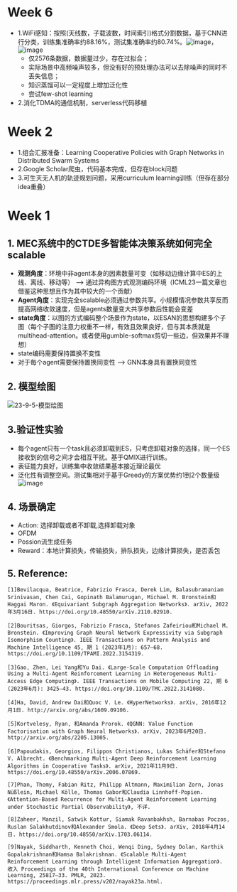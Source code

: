 # Week 6
- 1.WiFi感知：按照(天线数，子载波数，时间索引)格式分割数据，基于CNN进行分类，训练集准确率约88.16%，测试集准确率约80.74%。![image](https://github.com/UNIC-Lab/Weekly-Report/assets/90789521/9000a901-50a7-4575-aac4-4533b6637a85)，![image](https://github.com/UNIC-Lab/Weekly-Report/assets/90789521/a09dd238-141d-486c-9fcc-660121c23cb9)
    - 仅2576条数据，数据量过少，存在过拟合；
    - 实际场景中高频噪声较多，但没有好的预处理办法可以去除噪声的同时不丢失信息；
    - 知识蒸馏可以一定程度上增加泛化性
    - 尝试few-shot learning
- 2.消化TDMA的通信机制，serverless代码移植




# Week 2
- 1.组会汇报准备：Learning Cooperative Policies with Graph Networks in Distributed Swarm Systems
- 2.Google Scholar爬虫，代码基本完成，但存在block问题
- 3.可生灭无人机的轨迹规划问题，采用curriculum learning训练（但存在部分idea重叠）


# Week 1
## 1. MEC系统中的CTDE多智能体决策系统如何完全scalable
- **观测角度**：环境中非agent本身的因素数量可变（如移动边缘计算中ES的上线、离线、移动等） --> 通过异构图方式观测编码环境（ICML23一篇文章也借鉴这种思想且作为其中较大的一个贡献）
- **Agent角度**：实现完全scalable必须通过参数共享。小规模情况参数共享反而提高网络收敛速度，但是agents数量变大共享参数后性能会变差
- **state角度**：以图的方式编码整个场景作为state，以ESAN的思想构建多个子图（每个子图的注意力权重不一样，有效且效果良好，但与其本质就是multihead-attention。或者使用gumble-softmax剪切一些边，但效果并不理想）
- state编码需要保持置换不变性
- 对于每个agent需要保持置换同变性 --> GNN本身具有置换同变性

## 2. 模型绘图
![23-9-5-模型绘图](https://github.com/UNIC-Lab/Weekly-Report/assets/90789521/bc7a2107-0a8e-466c-9772-aa65782dcbe5)

## 3.验证性实验
- 每个agent只有一个task且必须卸载到ES，只考虑卸载对象的选择，同一个ES接收到的信号之间才会相互干扰。基于QMIX进行训练。
- 表征能力良好，训练集中收敛结果基本接近理论最优
- 泛化性有调整空间。测试集相对于基于Greedy的方案优势约1到2个数量级
![image](https://github.com/UNIC-Lab/Weekly-Report/assets/90789521/d4dd5703-ad3f-4a1b-a86d-4d9b2096f434)

## 4. 场景确定
- Action: 选择卸载或者不卸载,选择卸载对象
- OFDM
- Possion流生成任务
- Reward：本地计算损失，传输损失，排队损失，边缘计算损失，是否丢包

## 5. Reference:
```
[1]Bevilacqua, Beatrice, Fabrizio Frasca, Derek Lim, Balasubramaniam Srinivasan, Chen Cai, Gopinath Balamurugan, Michael M. Bronstein和Haggai Maron. 《Equivariant Subgraph Aggregation Networks》. arXiv, 2022年3月16日. https://doi.org/10.48550/arXiv.2110.02910.

[2]Bouritsas, Giorgos, Fabrizio Frasca, Stefanos Zafeiriou和Michael M. Bronstein. 《Improving Graph Neural Network Expressivity via Subgraph Isomorphism Counting》. IEEE Transactions on Pattern Analysis and Machine Intelligence 45, 期 1 (2023年1月): 657–68. https://doi.org/10.1109/TPAMI.2022.3154319.

[3]Gao, Zhen, Lei Yang和Yu Dai. 《Large-Scale Computation Offloading Using a Multi-Agent Reinforcement Learning in Heterogeneous Multi-Access Edge Computing》. IEEE Transactions on Mobile Computing 22, 期 6 (2023年6月): 3425–43. https://doi.org/10.1109/TMC.2022.3141080.

[4]Ha, David, Andrew Dai和Quoc V. Le. 《HyperNetworks》. arXiv, 2016年12月1日. http://arxiv.org/abs/1609.09106.

[5]Kortvelesy, Ryan, 和Amanda Prorok. 《QGNN: Value Function Factorisation with Graph Neural Networks》. arXiv, 2023年6月20日. http://arxiv.org/abs/2205.13005.

[6]Papoudakis, Georgios, Filippos Christianos, Lukas Schäfer和Stefano V. Albrecht. 《Benchmarking Multi-Agent Deep Reinforcement Learning Algorithms in Cooperative Tasks》. arXiv, 2021年11月9日. https://doi.org/10.48550/arXiv.2006.07869.

[7]Phan, Thomy, Fabian Ritz, Philipp Altmann, Maximilian Zorn, Jonas Nüßlein, Michael Kölle, Thomas Gabor和Claudia Linnhoff-Popien. 《Attention-Based Recurrence for Multi-Agent Reinforcement Learning under Stochastic Partial Observability》, 不详.

[8]Zaheer, Manzil, Satwik Kottur, Siamak Ravanbakhsh, Barnabas Poczos, Ruslan Salakhutdinov和Alexander Smola. 《Deep Sets》. arXiv, 2018年4月14日. https://doi.org/10.48550/arXiv.1703.06114.

[9]Nayak, Siddharth, Kenneth Choi, Wenqi Ding, Sydney Dolan, Karthik Gopalakrishnan和Hamsa Balakrishnan. 《Scalable Multi-Agent Reinforcement Learning through Intelligent Information Aggregation》. 收入 Proceedings of the 40th International Conference on Machine Learning, 25817–33. PMLR, 2023. https://proceedings.mlr.press/v202/nayak23a.html.
```

